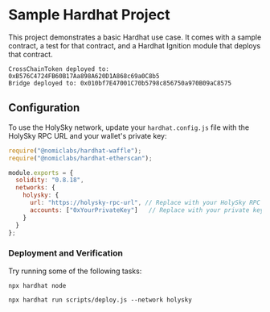 # Sample Hardhat Project

This project demonstrates a basic Hardhat use case. It comes with a sample contract, a test for that contract, and a Hardhat Ignition module that deploys that contract.
```
CrossChainToken deployed to: 0xB576C4724FB60B17Aa898A620D1A868c69a0C8b5
Bridge deployed to: 0x010bf7E47001C70b5798c856750a970B09aC8575
```

## Configuration

To use the HolySky network, update your `hardhat.config.js` file with the HolySky RPC URL and your wallet's private key:

```javascript
require("@nomiclabs/hardhat-waffle");
require("@nomiclabs/hardhat-etherscan");

module.exports = {
  solidity: "0.8.18",
  networks: {
    holysky: {
      url: "https://holysky-rpc-url", // Replace with your HolySky RPC URL
      accounts: ["0xYourPrivateKey"]   // Replace with your private key
    }
  }
};
```

### Deployment and Verification
Try running some of the following tasks:

```
npx hardhat node

npx hardhat run scripts/deploy.js --network holysky

```